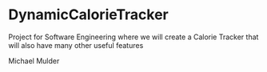 # DynamicCalorieTracker
Project for Software Engineering where we will create a Calorie Tracker that will also have many other useful features

Michael Mulder
